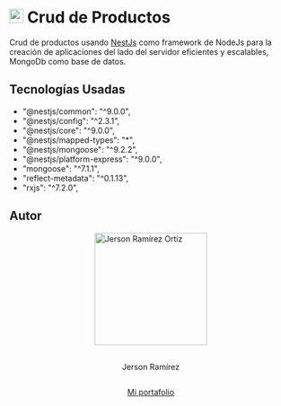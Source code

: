 # <a href="http://nestjs.com/" target="blank"><img src="https://nestjs.com/img/logo-small.svg" width="25" alt="Nest Logo" /></a> Crud de Productos 

Crud de productos usando [NestJs](https://github.com/nestjs/nest) como framework de NodeJs para la creación de aplicaciones del lado del servidor eficientes y escalables, MongoDb como base de datos.

## Tecnologías Usadas

* "@nestjs/common": "^9.0.0",
* "@nestjs/config": "^2.3.1",
* "@nestjs/core": "^9.0.0",
* "@nestjs/mapped-types": "*",
* "@nestjs/mongoose": "^9.2.2",
* "@nestjs/platform-express": "^9.0.0",
* "mongoose": "^7.1.1",
* "reflect-metadata": "^0.1.13",
* "rxjs": "^7.2.0",

## Autor

<div style="display: flex; flex-direction:column; align-items:center; gap: 16px">
    <img src="https://jersonramirez.studio/assets/jerson-a11110e1.png" width="200" alt="Jerson Ramírez Ortiz"/>
    <div style="display: flex;flex-direction:column;align-items:center"><p>Jerson Ramírez</p><p><a href="https://jersonramirez.studio">Mi portafolio</a></p></div>
</div>